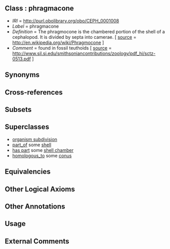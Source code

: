 
## Class : phragmacone

 * *IRI* = http://purl.obolibrary.org/obo/CEPH_0001008
 * *Label* = phragmacone
 * *Definition* = The phragmocone is the chambered portion of the shell of a cephalopod. It is divided by septa into camerae. [ [source](../../ce/source.md) = http://en.wikipedia.org/wiki/Phragmocone ]
 * *Comment* = found in fossil teuthoids [ [source](../../ce/source.md) = http://www.sil.si.edu/smithsoniancontributions/zoology/pdf_hi/sctz-0513.pdf ]

## Synonyms


## Cross-references


## Subsets


## Superclasses

 * [organism subdivision](../../UBERON/75/UBERON_0000475.md)
 * [part_of](../../BFO/50/BFO_0000050.md) some [shell](../../UBERON/12/UBERON_0006612.md)
 * [has part](../../BFO/51/BFO_0000051.md) some [shell chamber](../../CEPH/45/CEPH_0001045.md)
 * [homologous_to](../../CEPH/07/CEPH_0001007.md) some [conus](../../CEPH/72/CEPH_0000072.md)

## Equivalencies


## Other Logical Axioms


## Other Annotations


## Usage


## External Comments

